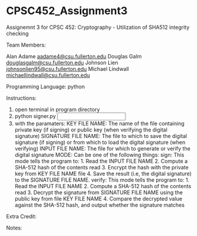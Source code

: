 # CPSC452_Assignment3
Assignemnt 3 for CPSC 452: Cryptography - Utilization of SHA512 integrity checking

Team Members:

Alan Adame          aadame4@csu.fullerton.edu
Douglas Galm        douglasgalm@csu.fullerton.edu
Johnson Lien        johnsonlien95@csu.fullerton.edu
Michael Lindwall    michaellindwall@csu.fullerton.edu

Programming Language:
python

Instructions:
1. open terminal in program directory
2. python signer.py <KEY FILE NAME> <SIGNATURE FILE NAME> <INPUT FILE NAME> <MODE>
3. with the paramaters:
    KEY FILE NAME: The name of the file containing private key (if signing) or public key (when verifying the digital signature)
    SIGNATURE FILE NAME: The file to which to save the digital signature (if signing) or from which to load the digital signature (when verifying)
    INPUT FILE NAME: The file for which to generate or verify the digital signature
    MODE: Can be one of the following things:
        sign: This mode tells the program to:
            1. Read the INPUT FILE NAME
            2. Compute a SHA-512 hash of the contents read
            3. Encrypt the hash with the private key from KEY FILE NAME file
            4. Save the result (i.e, the digital signature) to the SIGNATURE FILE NAME.
        verify: This mode tells the program to:
            1. Read the INPUT FILE NAME
            2. Compute a SHA-512 hash of the contents read
            3. Decrypt the signature from SIGNATURE FILE NAME using the public key from file KEY FILE NAME
            4. Compare the decrypted value against the SHA-512 hash, and output whether the signature matches
 
 Extra Credit:

 Notes:
